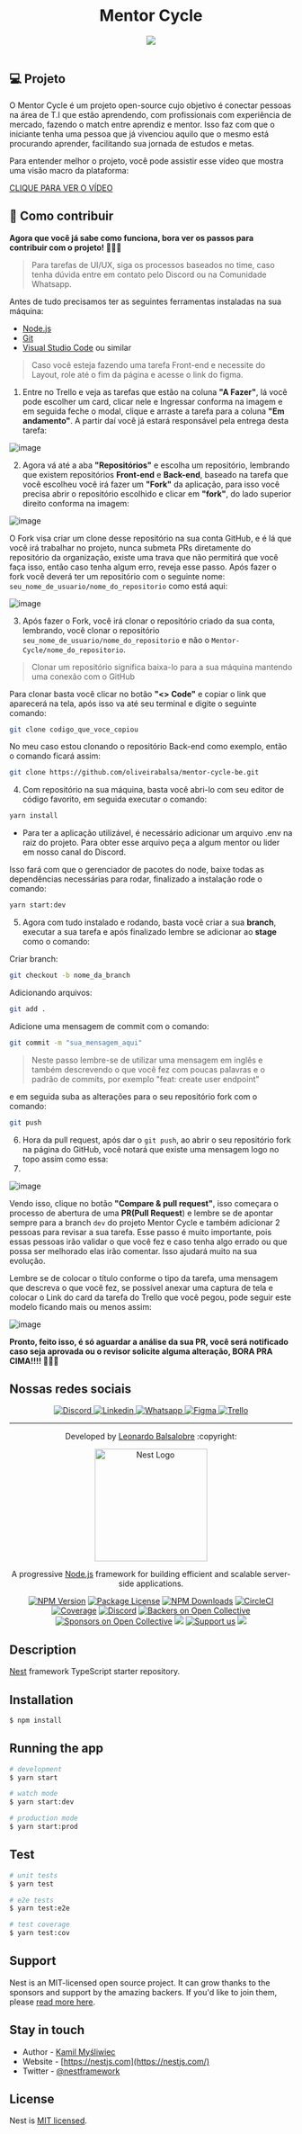 






<p align="center">
	<h1 align="center">Mentor Cycle</h1>
</p>

<div align="center">
	<img src="https://avatars.githubusercontent.com/u/119057667?s=400&u=9ae80cdd7e251247b9570b7ca9869a9514f7b698&v=4" />
</div>

<br>

## 💻 Projeto

O Mentor Cycle é um projeto open-source cujo objetivo é conectar pessoas na área de T.I que estão aprendendo, com profissionais com experiência de mercado, fazendo o match entre aprendiz e mentor. Isso faz com que o iniciante tenha uma pessoa que já vivenciou aquilo que o mesmo está procurando aprender, facilitando sua jornada de estudos e metas.

Para entender melhor o projeto, você pode assistir esse vídeo que mostra uma visão macro da plataforma:

[CLIQUE PARA VER O VÍDEO](https://youtu.be/mIt9n-BdLYY)


## 🤔 Como contribuir

**Agora que você já sabe como funciona, bora ver os passos para contribuir com o projeto! 🚀🚀🚀**

> Para tarefas de UI/UX, siga os processos baseados no time, caso tenha dúvida entre em contato pelo Discord ou na Comunidade Whatsapp.

Antes de tudo precisamos ter as seguintes ferramentas instaladas na sua máquina:

- [Node.js](https://nodejs.org/en/)
- [Git](https://git-scm.com/)
- [Visual Studio Code](https://code.visualstudio.com/) ou similar

> Caso você esteja fazendo uma tarefa Front-end e necessite do Layout, role até o fim da página e acesse o link do figma.

 1. Entre no Trello e veja as tarefas que estão na coluna **"A Fazer"**, lá você pode escolher um card, clicar nele e Ingressar conforma na imagem e em seguida feche o modal, clique e arraste a tarefa para a coluna **"Em andamento"**. A partir daí você já estará responsável pela entrega desta tarefa: 
 
![image](https://user-images.githubusercontent.com/57500163/216627716-657789cd-e68f-4f1a-9564-7382bfd3f061.png)
    
 2. Agora vá até a aba **"Repositórios"** e escolha um repositório, lembrando que existem repositórios **Front-end** e **Back-end**, baseado na tarefa que você escolheu você irá fazer um **"Fork"** da aplicação, para isso você precisa abrir o repositório escolhido e clicar em **"fork"**, do lado superior direito conforma na imagem:
 
![image](https://user-images.githubusercontent.com/57500163/216629255-034809cf-1041-4ee7-9a60-63722b4ab08d.png)
	
O Fork visa criar um clone desse repositório na sua conta GitHub, e é lá que você irá trabalhar no projeto, nunca submeta PRs diretamente do repositório da organização, existe uma trava que não permitirá que você faça isso, então caso tenha algum erro, reveja esse passo. Após fazer o fork você deverá ter um repositório com o seguinte nome: 
`seu_nome_de_usuario/nome_do_repositorio` como está aqui: 

![image](https://user-images.githubusercontent.com/57500163/216630241-9e83c4cc-082b-441c-949e-cd0f3daf7312.png)
	
 3.   Após fazer o Fork, você irá clonar o repositório criado da sua conta, lembrando, você clonar o repositório `seu_nome_de_usuario/nome_do_repositorio` e não o `Mentor-Cycle/nome_do_repositorio`. 

> Clonar um repositório significa baixa-lo para a sua máquina mantendo uma conexão com o GitHub

 
 Para clonar basta você clicar no botão **"<> Code"** e copiar o link que aparecerá na tela, após isso va até seu terminal e digite o seguinte comando: 
```bash
git clone codigo_que_voce_copiou
```
No meu caso estou clonando o repositório Back-end como exemplo, então o comando ficará assim: 
```bash
git clone https://github.com/oliveirabalsa/mentor-cycle-be.git
```

4. Com repositório na sua máquina, basta você abri-lo com seu editor de código favorito, em seguida executar o comando:
```bash
yarn install
```
- Para ter a aplicação utilizável, é necessário adicionar um arquivo .env na raiz do projeto. Para obter esse arquivo peça a algum mentor ou lider em nosso canal do Discord.

Isso fará com que o gerenciador de pacotes do node, baixe todas as dependências necessárias para rodar, finalizado a instalação rode o comando:
```bash
yarn start:dev
```
5. Agora com tudo instalado e rodando, basta você criar a sua **branch**, executar a sua tarefa e após finalizado lembre se adicionar ao **stage** como o comando:

Criar branch:
```bash
git checkout -b nome_da_branch
```
Adicionando arquivos:
```bash
git add .
```
Adicione uma mensagem de commit com o comando: 
```bash
git commit -m "sua_mensagem_aqui"
```
> Neste passo lembre-se de utilizar uma mensagem em inglês e também descrevendo o que você fez com poucas palavras e o padrão de commits, por exemplo "feat: create user endpoint"

e em seguida suba as alterações para o seu repositório fork com o comando:
```bash
git push
```
6. Hora da pull request, após dar o `git push`, ao abrir o seu repositório fork na página do GitHub, você notará que existe uma mensagem logo no topo assim como essa: 
7. 
![image](https://user-images.githubusercontent.com/57500163/216635436-f2bfba76-a084-45b7-9b42-d8abe97a7062.png)

Vendo isso, clique no botão **"Compare & pull request"**, isso começara o processo de abertura de uma **PR(Pull Request**) e lembre se de apontar sempre para a branch `dev` do projeto Mentor Cycle  e também adicionar 2 pessoas para revisar a sua tarefa. Esse passo é muito importante, pois essas pessoas irão validar o que você fez e caso tenha algo errado ou que possa ser melhorado elas irão comentar. Isso ajudará muito na sua evolução.

Lembre se de colocar o título conforme o tipo da tarefa, uma mensagem que descreva o que você fez, se possível anexar uma captura de tela e colocar o Link do card da tarefa do Trello que você pegou, pode seguir este modelo ficando mais ou menos assim: 

![image](https://user-images.githubusercontent.com/57500163/216638205-a473736a-6dbb-453c-948f-2b7712df7d4a.png)


**Pronto, feito isso, é só aguardar a análise da sua PR, você será notificado caso seja aprovada ou o revisor solicite alguma alteração, BORA PRA CIMA!!!! 🚀🚀🚀**

## Nossas redes sociais

<p align="center">
  <a href="https://discord.gg/tuBshbtPNU">
  	<img  src="https://img.shields.io/badge/Discord-%237289DA.svg?style=for-the-badge&logo=discord&logoColor=white" alt="Discord">
  </a>
  <a href="https://www.linkedin.com/company/mentor-cycle/">
  	<img  src="https://img.shields.io/badge/linkedin-%230077B5.svg?style=for-the-badge&logo=linkedin&logoColor=white" alt="Linkedin"> 
  </a>
  <a href="https://chat.whatsapp.com/Li9mljuXiPG6Rr2uU9VTsi">
  	<img  src="https://img.shields.io/badge/WhatsApp-25D366?style=for-the-badge&logo=whatsapp&logoColor=white" alt="Whatsapp"> 
  </a>
  <a href="https://www.figma.com/file/KnsardnDQ2lDKUYo58G8Pf/Mentor-Cycle?node-id=11%3A6&t=JbtjqQL0XQJ1x054-1">
  	<img src="https://img.shields.io/badge/Figma-F24E1E?style=for-the-badge&logo=figma&logoColor=white" alt="Figma"> 
  </a>
  <a href="https://trello.com/invite/b/BJtM6SNZ/ATTI17cc38fcef42713d12a1f57d1d7130e4F920225C/tarefas">
  	<img src="https://img.shields.io/badge/Trello-0052CC?style=for-the-badge&logo=trello&logoColor=white" alt="Trello"> 
  </a>
</p>


---

<p align="center">Developed by <a href="https://www.linkedin.com/in/leonardo-balsalobre/">Leonardo Balsalobre</a> :copyright:

<p align="center">
  <a href="http://nestjs.com/" target="blank"><img src="https://nestjs.com/img/logo-small.svg" width="200" alt="Nest Logo" /></a>
</p>

[circleci-image]: https://img.shields.io/circleci/build/github/nestjs/nest/master?token=abc123def456
[circleci-url]: https://circleci.com/gh/nestjs/nest

  <p align="center">A progressive <a href="http://nodejs.org" target="_blank">Node.js</a> framework for building efficient and scalable server-side applications.</p>
    <p align="center">
<a href="https://www.npmjs.com/~nestjscore" target="_blank"><img src="https://img.shields.io/npm/v/@nestjs/core.svg" alt="NPM Version" /></a>
<a href="https://www.npmjs.com/~nestjscore" target="_blank"><img src="https://img.shields.io/npm/l/@nestjs/core.svg" alt="Package License" /></a>
<a href="https://www.npmjs.com/~nestjscore" target="_blank"><img src="https://img.shields.io/npm/dm/@nestjs/common.svg" alt="NPM Downloads" /></a>
<a href="https://circleci.com/gh/nestjs/nest" target="_blank"><img src="https://img.shields.io/circleci/build/github/nestjs/nest/master" alt="CircleCI" /></a>
<a href="https://coveralls.io/github/nestjs/nest?branch=master" target="_blank"><img src="https://coveralls.io/repos/github/nestjs/nest/badge.svg?branch=master#9" alt="Coverage" /></a>
<a href="https://discord.gg/G7Qnnhy" target="_blank"><img src="https://img.shields.io/badge/discord-online-brightgreen.svg" alt="Discord"/></a>
<a href="https://opencollective.com/nest#backer" target="_blank"><img src="https://opencollective.com/nest/backers/badge.svg" alt="Backers on Open Collective" /></a>
<a href="https://opencollective.com/nest#sponsor" target="_blank"><img src="https://opencollective.com/nest/sponsors/badge.svg" alt="Sponsors on Open Collective" /></a>
  <a href="https://paypal.me/kamilmysliwiec" target="_blank"><img src="https://img.shields.io/badge/Donate-PayPal-ff3f59.svg"/></a>
    <a href="https://opencollective.com/nest#sponsor"  target="_blank"><img src="https://img.shields.io/badge/Support%20us-Open%20Collective-41B883.svg" alt="Support us"></a>
  <a href="https://twitter.com/nestframework" target="_blank"><img src="https://img.shields.io/twitter/follow/nestframework.svg?style=social&label=Follow"></a>
</p>
  <!--[![Backers on Open Collective](https://opencollective.com/nest/backers/badge.svg)](https://opencollective.com/nest#backer)
  [![Sponsors on Open Collective](https://opencollective.com/nest/sponsors/badge.svg)](https://opencollective.com/nest#sponsor)-->

## Description

[Nest](https://github.com/nestjs/nest) framework TypeScript starter repository.

## Installation

```bash
$ npm install
```

## Running the app

```bash
# development
$ yarn start

# watch mode
$ yarn start:dev

# production mode
$ yarn start:prod
```

## Test

```bash
# unit tests
$ yarn test

# e2e tests
$ yarn test:e2e

# test coverage
$ yarn test:cov
```

## Support

Nest is an MIT-licensed open source project. It can grow thanks to the sponsors and support by the amazing backers. If you'd like to join them, please [read more here](https://docs.nestjs.com/support).

## Stay in touch

- Author - [Kamil Myśliwiec](https://kamilmysliwiec.com)
- Website - [https://nestjs.com](https://nestjs.com/)
- Twitter - [@nestframework](https://twitter.com/nestframework)

## License

Nest is [MIT licensed](LICENSE).

